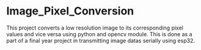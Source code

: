 # Image_Pixel_Conversion
This project converts a low resolution image to its corresponding pixel values and vice versa using python and opencv module. This is done as a part of a final year project in transmitting image datas serially using esp32.
